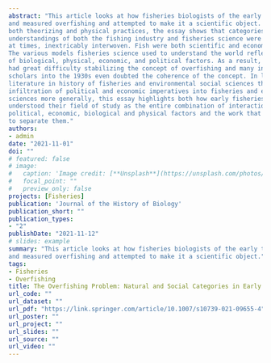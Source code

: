 ```yaml
---
abstract: "This article looks at how fisheries biologists of the early twentieth century conceptualized
and measured overfishing and attempted to make it a scientific object. Considering
both theorizing and physical practices, the essay shows that categories and
understandings of both the fishing industry and fisheries science were deeply and,
at times, inextricably interwoven. Fish were both scientific and economic objects.
The various models fisheries science used to understand the world reflected amalgamations
of biological, physical, economic, and political factors. As a result, scientists
had great difficulty stabilizing the concept of overfishing and many influential
scholars into the 1930s even doubted the coherence of the concept. In light of recent
literature in history of fisheries and environmental social sciences that critiques the
infiltration of political and economic imperatives into fisheries and environmental
sciences more generally, this essay highlights both how early fisheries scientists
understood their field of study as the entire combination of interactions between
political, economic, biological and physical factors and the work that was necessary
to separate them."
authors:
- admin
date: "2021-11-01"
doi: ""
# featured: false
# image:
#   caption: 'Image credit: [**Unsplash**](https://unsplash.com/photos/jdD8gXaTZsc)'
#   focal_point: ""
#   preview_only: false
projects: [Fisheries]
publication: 'Journal of the History of Biology'
publication_short: ""
publication_types:
- "2"
publishDate: "2021-11-12"
# slides: example
summary: "This article looks at how fisheries biologists of the early twentieth century conceptualized
and measured overfishing and attempted to make it a scientific object."
tags:
- Fisheries
- Overfishing
title: The Overfishing Problem: Natural and Social Categories in Early Twentieth-Century Fisheries Science
url_code: ""
url_dataset: ""
url_pdf: "https://link.springer.com/article/10.1007/s10739-021-09655-4"
url_poster: ""
url_project: ""
url_slides: ""
url_source: ""
url_video: ""
---
```



